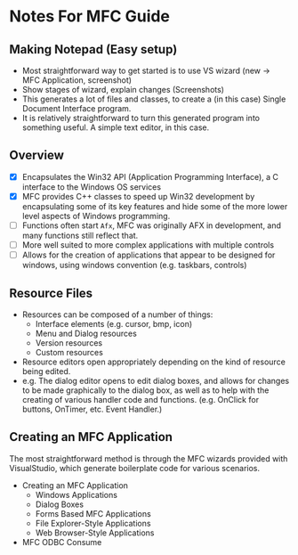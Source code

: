 # Notes For MFC Guide
## Making Notepad (Easy setup)
- Most straightforward way to get started is to use VS wizard (new -> MFC Application, screenshot)
- Show stages of wizard, explain changes (Screenshots)
- This generates a lot of files and classes, to create a (in this case) Single Document Interface program.
- It is relatively straightforward to turn this generated program into something useful. A simple text editor, in this case.

## Overview
- [X] Encapsulates the Win32 API (Application Programming Interface), a C interface to the Windows OS services
- [X] MFC provides C++ classes to speed up Win32 development by encapsulating some of its key features and hide some of the more lower level aspects of Windows programming.
- [ ] Functions often start `Afx`, MFC was originally AFX in development, and many functions still reflect that.
- [ ] More well suited to more complex applications with multiple controls
- [ ] Allows for the creation of applications that appear to be designed for windows, using windows convention (e.g. taskbars, controls)

## Resource Files
- Resources can be composed of a number of things:
  - Interface elements (e.g. cursor, bmp, icon)
  - Menu and Dialog resources
  - Version resources
  - Custom resources
- Resource editors open appropriately depending on the kind of resource being edited.
- e.g. The dialog editor opens to edit dialog boxes, and allows for changes to be made graphically to the dialog box, as well as to help with the creating of various handler code and functions. (e.g. OnClick for buttons, OnTimer, etc. Event Handler.) 

## Creating an MFC Application
The most straightforward method is through the MFC wizards provided with VisualStudio, which generate boilerplate code for various scenarios.
- Creating an MFC Application
  - Windows Applications
  - Dialog Boxes
  - Forms Based MFC Applications
  - File Explorer-Style Applications
  - Web Browser-Style Applications
- MFC ODBC Consume

